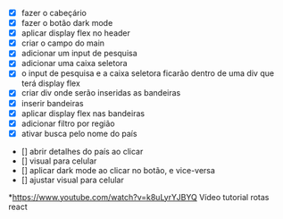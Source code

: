 - [X] fazer o cabeçário
- [X] fazer o botão dark mode
- [X] aplicar display flex no header
- [X] criar o campo do main
- [X] adicionar um input de pesquisa
- [X] adicionar uma caixa seletora
- [X] o input de pesquisa e a caixa seletora ficarão dentro de uma div que terá display flex
- [X] criar div onde serão inseridas as bandeiras
- [X] inserir bandeiras
- [X] aplicar display flex nas bandeiras
- [X] adicionar filtro por região
- [X] ativar busca pelo nome do país
- [] abrir detalhes do país ao clicar
- [] visual para celular
- [] aplicar dark mode ao clicar no botão, e vice-versa
- [] ajustar visual para celular


*https://www.youtube.com/watch?v=k8uLyrYJBYQ
Vídeo tutorial rotas react